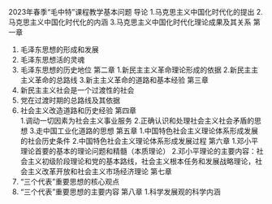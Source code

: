 2023年春季“毛中特”课程教学基本问题
导论
1.马克思主义中国化时代化的提出
2.马克思主义中国化时代化的内涵
3.马克思主义中国化时代化理论成果及其关系
第一章
1.	毛泽东思想的形成和发展
2.	毛泽东思想活的灵魂
3.	毛泽东思想的历史地位
第二章
1.新民主主义革命理论形成的依据
2.新民主主主义革命的总路线
3.新主主义革命的道路和基本经验
第三章
1.	新民主主义社会是一个过渡性的社会
2.	党在过渡时期的总路线及其依据
3.  社会主义改造道路和历史经验
第四章  
1.调动一切因素为社会主义事业服务
2.正确认识和处理社会主义社会矛盾的思想
3.走中国工业化道路的思想
第五章
1.中国特色社会主义理论体系形成发展的社会历史条件
2.中国特色社会主义理论体系形成发展过程
第六章
1.邓小平理论首要的基本的理论问题和精髓（本质理论）
2.邓小平理论的主要内容：社会主义初级阶段理论和党的基本路线，社会主义根本任务和发展战略理论，社会主义改革开放和社会主义市场经济理论
第七章
1.	“三个代表”重要思想的核心观点
2.	“三个代表”重要思想的主要内容
第八章
1.科学发展观的科学内涵